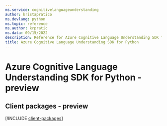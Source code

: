 ```yaml
---
ms.service: cognitivelanguageunderstanding
author: kristapratico
ms.devlang: python
ms.topic: reference
ms.author: krpratic
ms.data: 09/15/2022
description: Reference for Azure Cognitive Language Understanding SDK for Python
title: Azure Cognitive Language Understanding SDK for Python
---
```

# Azure Cognitive Language Understanding SDK for Python - preview

## Client packages - preview
[!INCLUDE [client-packages](cognitive-language-understanding-client-index.md)]